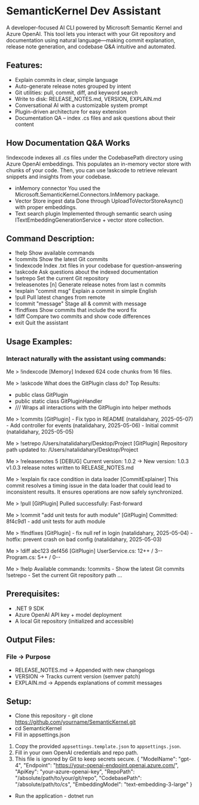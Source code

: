# SemanticKernel Dev Assistant
A developer-focused AI CLI powered by Microsoft Semantic Kernel and Azure OpenAI. This tool lets you interact with your Git repository and documentation using natural language—making commit explanation, release note generation, and codebase Q&A intuitive and automated.

## Features:
- Explain commits in clear, simple language
- Auto-generate release notes grouped by intent
- Git utilities: pull, commit, diff, and keyword search
- Write to disk: RELEASE_NOTES.md, VERSION, EXPLAIN.md
- Conversational AI with a customizable system prompt
- Plugin-driven architecture for easy extension
- Documentation QA – index .cs files and ask questions about their content

## How Documentation Q&A Works
!indexcode indexes all .cs files under the CodebasePath directory using Azure OpenAI embeddings.
This populates an in-memory vector store with chunks of your code.
Then, you can use !askcode <your question> to retrieve relevant snippets and insights from your codebase.
- inMemory connector
  You used the Microsoft.SemanticKernel.Connectors.InMemory package.
- Vector Store ingest data
  Done through UploadToVectorStoreAsync() with proper embeddings.
- Text search plugin
  Implemented through semantic search using ITextEmbeddingGenerationService + vector store collection.

## Command Description:
- !help	Show available commands
- !commits	Show the latest Git commits
- !indexcode	Index .txt files in your codebase for question-answering
- !askcode <question>	Ask questions about the indexed documentation
- !setrepo <path>	Set the current Git repository
- !releasenotes [n]	Generate release notes from last n commits
- !explain "commit msg"	Explain a commit in simple English
- !pull	Pull latest changes from remote
- !commit "message"	Stage all & commit with message
- !findfixes	Show commits that include the word fix
- !diff <sha1> <sha2>	Compare two commits and show code differences
- exit	Quit the assistant

## Usage Examples:
### Interact naturally with the assistant using commands:

Me > !indexcode
[Memory] Indexed 624 code chunks from 16 files.

Me > !askcode What does the GitPlugin class do?
Top Results:
- public class GitPlugin
- public static class GitPluginHandler
- /// Wraps all interactions with the GitPlugin into helper methods

Me > !commits
[GitPlugin] - Fix typo in README (natalidahary, 2025-05-07)
            - Add controller for events (natalidahary, 2025-05-06)
            - Initial commit (natalidahary, 2025-05-05)

Me > !setrepo /Users/natalidahary/Desktop/Project
[GitPlugin] Repository path updated to: /Users/natalidahary/Desktop/Project

Me > !releasenotes 5
[DEBUG] Current version: 1.0.2 → New version: 1.0.3
v1.0.3 release notes written to RELEASE_NOTES.md

Me > !explain fix race condition in data loader
[CommitExplainer] This commit resolves a timing issue in the data loader that could lead to inconsistent results. It ensures operations are now safely synchronized.

Me > !pull
[GitPlugin] Pulled successfully: Fast-forward

Me > !commit "add unit tests for auth module"
[GitPlugin] Committed: 8f4c9d1 - add unit tests for auth module

Me > !findfixes
[GitPlugin] - fix null ref in login (natalidahary, 2025-05-04)
            - hotfix: prevent crash on bad config (natalidahary, 2025-05-03)

Me > !diff abc123 def456
[GitPlugin] UserService.cs: 12++ / 3--  
            Program.cs: 5++ / 0--

Me > !help
Available commands:
  !commits         - Show the latest Git commits
  !setrepo <path>  - Set the current Git repository path
  ...


## Prerequisites:
- .NET 9 SDK
- Azure OpenAI API key + model deployment
- A local Git repository (initialized and accessible)

## Output Files:
### File ->	Purpose
- RELEASE_NOTES.md -> Appended with new changelogs
- VERSION	 -> Tracks current version (semver patch)
- EXPLAIN.md	-> Appends explanations of commit messages

## Setup:
- Clone this repository - git clone https://github.com/yourname/SemanticKernel.git
- cd SemanticKernel
- Fill in appsettings.json
1. Copy the provided `appsettings.template.json` to `appsettings.json`.
2. Fill in your own OpenAI credentials and repo path.
3. This file is ignored by Git to keep secrets secure.
{
  "ModelName": "gpt-4",
  "Endpoint": "https://your-openai-endpoint.openai.azure.com/",
  "ApiKey": "your-azure-openai-key",
  "RepoPath": "/absolute/path/to/your/git/repo",
  "CodebasePath": "/absolute/path/to/cs",
  "EmbeddingModel": "text-embedding-3-large"
}
- Run the application - dotnet run

